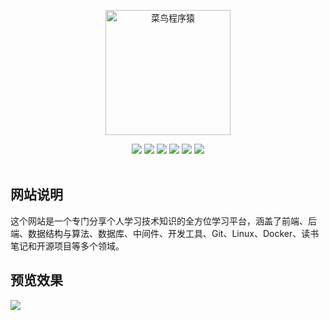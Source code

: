 
<p align="center">
  <a href="https://noob.itweh.cn">
    <img src="https://noob-station.oss-cn-shanghai.aliyuncs.com/logo-dark.svg" width="200px" alt="菜鸟程序猿">
  </a>
</p>

<p align="center">
  <a href="https://noob.itweh.cn/blog.html" target="_blank"><img src="https://img.shields.io/badge/链接-菜鸟程序猿-green.svg?style=plastic"></a>
  <a href="https://noob.itweh.cn/assets/image/weixin.jpg" target="_blank"><img src="https://img.shields.io/badge/微信-奇腾-brightgreen.svg?style=plastic"></a>
  <a href="https://noob.itweh.cn/assets/image/xuexiqun.pdf" target="_blank"><img src="https://img.shields.io/badge/学习群-全栈开发交流群-critical?style=plastic"></a>
  <a href="https://blog.csdn.net/IT__WEH__coder" target="_blank"><img src="https://img.shields.io/badge/csdn-IT_WEH_coder-yellow.svg?style=plastic"></a>
  <a href="https://gitee.com/weh_coder" target="_blank"><img src="https://img.shields.io/badge/gitee-weh__coder-blue.svg?style=plastic"></a>
    <a href="https://gitee.com/weh_coder" target="_blank"><img src="https://img.shields.io/badge/github-weh--coder-blue.svg?style=plastic"></a>
<br><br>

## 网站说明
这个网站是一个专门分享个人学习技术知识的全方位学习平台，涵盖了前端、后端、数据结构与算法、数据库、中间件、开发工具、Git、Linux、Docker、读书笔记和开源项目等多个领域。

## 预览效果

![](https://noob-station.oss-cn-shanghai.aliyuncs.com/20240827170629.png)
